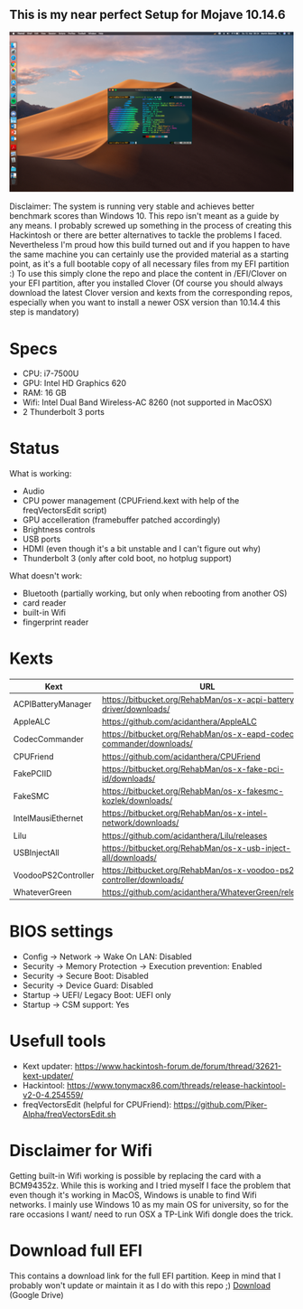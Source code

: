 ## This is my near perfect Setup for Mojave 10.14.6

![Screenshot](screenshot/Desktop.png)

Disclaimer:
The system is running very stable and achieves better benchmark scores than Windows 10. This repo isn't meant as a guide by any means. I probably screwed up something in the process of creating this Hackintosh or there are better alternatives to tackle the problems I faced.
Nevertheless I'm proud how this build turned out and if you happen to have the same machine you can certainly use the provided material as a starting point, as it's a full bootable copy of all necessary files from my EFI partition :) To use this simply clone the repo and place the content in /EFI/Clover on your EFI partition, after you installed Clover (Of course you should always download the latest Clover version and kexts from the corresponding repos, especially when you want to install a newer OSX version 
than 10.14.4 this step is mandatory)

# Specs
 -  CPU: i7-7500U
 -  GPU: Intel HD Graphics 620
 -  RAM: 16 GB
 -  Wifi: Intel Dual Band Wireless-AC 8260 (not supported in MacOSX)
 -  2 Thunderbolt 3 ports
 
 # Status
 What is working:
 -  Audio
 -  CPU power management (CPUFriend.kext with help of the freqVectorsEdit script)
 -  GPU accelleration (framebuffer patched accordingly)
 -  Brightness controls
 -  USB ports
 -  HDMI (even though it's a bit unstable and I can't figure out why)
 - Thunderbolt 3 (only after cold boot, no hotplug support)
 
 What doesn't work:
 - Bluetooth (partially working, but only when rebooting from another OS)
 -  card reader
 -  built-in Wifi
 -  fingerprint reader

# Kexts
| Kext | URL |
| ------------- | ------------- |
| ACPIBatteryManager | https://bitbucket.org/RehabMan/os-x-acpi-battery-driver/downloads/  |
| AppleALC | https://github.com/acidanthera/AppleALC |
| CodecCommander | https://bitbucket.org/RehabMan/os-x-eapd-codec-commander/downloads/  |
| CPUFriend| https://github.com/acidanthera/CPUFriend |
| FakePCIID  | https://bitbucket.org/RehabMan/os-x-fake-pci-id/downloads/  |
| FakeSMC  | https://bitbucket.org/RehabMan/os-x-fakesmc-kozlek/downloads/  |
| IntelMausiEthernet  | https://bitbucket.org/RehabMan/os-x-intel-network/downloads/  |
| Lilu  | https://github.com/acidanthera/Lilu/releases  |
| USBInjectAll  | https://bitbucket.org/RehabMan/os-x-usb-inject-all/downloads/  |
| VoodooPS2Controller  | https://bitbucket.org/RehabMan/os-x-voodoo-ps2-controller/downloads/  |
| WhateverGreen  | https://github.com/acidanthera/WhateverGreen/releases  |

# BIOS settings
- Config → Network → Wake On LAN: Disabled
- Security → Memory Protection → Execution prevention: Enabled
- Security → Secure Boot: Disabled
- Security → Device Guard: Disabled
- Startup → UEFI/ Legacy Boot: UEFI only
- Startup → CSM support: Yes

# Usefull tools
- Kext updater: https://www.hackintosh-forum.de/forum/thread/32621-kext-updater/
- Hackintool: https://www.tonymacx86.com/threads/release-hackintool-v2-0-4.254559/
- freqVectorsEdit (helpful for CPUFriend): https://github.com/Piker-Alpha/freqVectorsEdit.sh

# Disclaimer for Wifi
Getting built-in Wifi working is possible by replacing the card with a BCM94352z. While this is working and I tried myself I face the problem that even though it's working in MacOS, Windows is unable to find Wifi networks. I mainly use Windows 10 as my main OS for university, so for the rare occasions I want/ need to run OSX a TP-Link Wifi dongle does the trick.

# Download full EFI
This contains a download link for the full EFI partition. Keep in mind that I probably won't update or maintain it as I do with this repo ;)
[Download](https://drive.google.com/file/d/11QGEgU5-vKbffL_jmGQNxUffojCB9Qvh/view?usp=sharing) (Google Drive)
